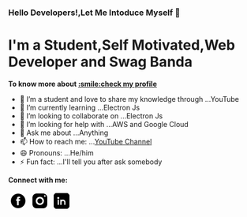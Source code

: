 ### Hello Developers!,Let Me Intoduce Myself 👋

<h1>I'm a Student,Self Motivated,Web Developer and Swag Banda</h1> 
<p><b>To know more about <a href='https://nikhilmadheshya.github.io/deploy-profile/#/'>:smile:check my profile</a></b></p>

- 🔭 I’m a student and love to share my knowledge through ...YouTube
- 🌱 I’m currently learning ...Electron Js
- 👯 I’m looking to collaborate on ...Electron Js
- 🤔 I’m looking for help with ...AWS and Google Cloud
- 💬 Ask me about ...Anything
- 📫 How to reach me: ...[YouTube Channel](https://www.youtube.com/channel/UCfFvyabq1XPMd6w-5YSA57Q)
- 😄 Pronouns: ...He/him
- ⚡ Fun fact: ...I'll tell you after ask somebody

<p><b>Connect with me:</b></p>

<img src='/images/fb.png' height='40px' width='40px'  style='border-radius:50%; objet-fit:contain;'/>

<img src='/images/insta.png' height='40px' width='40px' style='border-radius:50%; objet-fit:contain;' />

<img src='/images/linkedIn.png' height='40px' width='40px' style='border-radius:50%; objet-fit:contain;' />   






